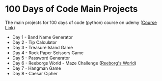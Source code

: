 # 100 Days of Code Main Projects
 The main projects for 100 days of code (python) course on udemy ([Course Link](https://www.udemy.com/course/100-days-of-code/))
 
 
 
 * Day 1 - Band Name Generator 
 * Day 2 - Tip Calculator 
 * Day 3 - Treasure Island Game 
 * Day 4 - Rock Paper Scissors Game 
 * Day 5 - Password Generator
 * Day 6 - Reeborgs World - Maze Challenge ([Reeborg's World](https://reeborg.ca/reeborg.html?lang=en&mode=python&menu=worlds%2Fmenus%2Freeborg_intro_en.json&name=Maze&url=worlds%2Ftutorial_en%2Fmaze1.json))
 * Day 7 - Hangman Game
 * Day 8 - Caesar Cipher
